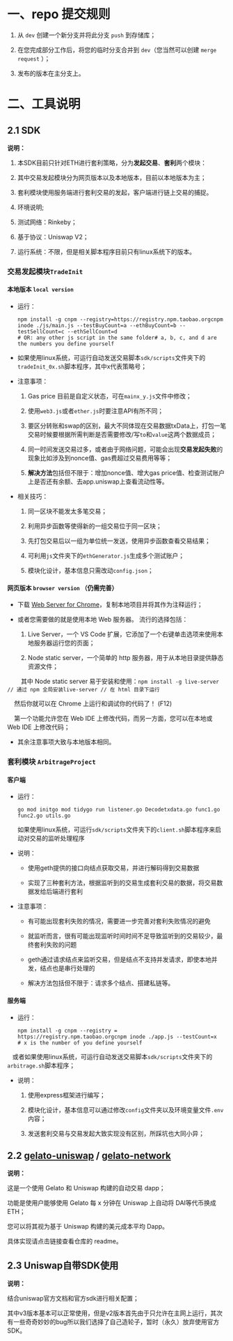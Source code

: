 # 一、repo 提交规则

1. 从 `dev` 创建一个新分支并将此分支 `push` 到存储库；

2. 在您完成部分工作后，将您的临时分支合并到 `dev`（您当然可以创建 `merge request` ）；

3. 发布的版本在主分支上。

# 二、工具说明

## 2.1 SDK

**说明：**

1. 本SDK目前只针对ETH进行套利策略，分为**发起交易**、**套利**两个模块：

2. 其中交易发起模块分为网页版本以及本地版本，目前以本地版本为主；

3. 套利模块使用服务端进行套利交易的发起，客户端进行链上交易的捕捉。

4. 环境说明;

5. 测试网络：Rinkeby；

6. 基于协议：Uniswap V2；

7. 运行系统：不限，但是相关脚本程序目前只有linux系统下的版本。

### 交易发起模块`TradeInit`

#### 本地版本 `local version`

- 运行：
  
  ```shell
  npm install -g cnpm --registry=https://registry.npm.taobao.orgcnpm inode ./js/main.js --testBuyCount=a --ethBuyCount=b --testSellCount=c --ethSellCount=d
  # OR: any other js script in the same folder# a, b, c, and d are the numbers you define yourself
  ```

- 如果使用linux系统，可运行自动发送交易脚本`sdk/scripts`文件夹下的`tradeInit_0x.sh`脚本程序，其中x代表策略号；

- 注意事项：
  
  1. Gas price 目前是自定义状态，可在`mainx_y.js`文件中修改；
  
  2. 使用`web3.js`或者`ether.js`时要注意API有所不同；
  
  3. 要区分转账和swap的区别，最大不同体现在交易数据txData上，打包一笔交易时候要根据所需判断是否需要修改/写`to`和`value`这两个数据成员；
  
  4. 同一时间发送交易过多，或者由于网络问题，可能会出现**交易发起失败**的现象比如涉及到nonce值、gas费超过交易费用等等；
  
  5. **解决方法**包括但不限于：增加nonce值、增大gas price值、检查测试账户上是否还有余额、去app.uniswap上查看流动性等。

- 相关技巧：
  
  1. 同一区块不能发太多笔交易；
  
  2. 利用异步函数等使得新的一组交易位于同一区块；
  
  3. 先打包交易后以一组为单位统一发送，使用异步函数查看交易结果；
  
  4. 可利用`js`文件夹下的`ethGenerator.js`生成多个测试账户；
  
  5. 模块化设计，基本信息只需改动`config.json`；

#### 网页版本 `browser version` （仍需完善）

- 下载 [Web Server for Chrome](https://chrome.google.com/webstore/detail/web-server-for-chrome/ofhbbkphhbklhfoeikjpcbhemlocgigb)，复制本地项目并将其作为注释运行；

- 或者您需要做的就是使用本地 Web 服务器。 流行的选择包括：
  
  1. Live Server，一个 VS Code 扩展，它添加了一个右键单击选项来使用本地服务器运行您的页面；
  
  2. Node static server，一个简单的 http 服务器，用于从本地目录提供静态资源文件；

        其中 Node static server 易于安装和使用：`npm install -g live-server // 通过 npm 全局安装live-server // 在 html 目录下运行`

    然后你就可以在 Chrome 上运行和调试你的代码了！ (F12)

    第一个功能允许您在 Web IDE 上修改代码，而另一方面，您可以在本地或 Web IDE 上修改代码；

- 其余注意事项大致与本地版本相同。

### 套利模块 `ArbitrageProject`

#### 客户端

- 运行：
  
  ```shell
  go mod initgo mod tidygo run listener.go Decodetxdata.go func1.go func2.go utils.go
  ```
  
  如果使用linux系统，可运行`sdk/scripts`文件夹下的`client.sh`脚本程序来启动对交易的监听处理程序

- 说明：
  
  - 使用geth提供的接口向结点获取交易，并进行解码得到交易数据
  
  - 实现了三种套利方法，根据监听到的交易生成套利交易的数据，将交易数据发给后端进行套利

- 注意事项：
  
  - 有可能出现套利失败的情况，需要进一步完善对套利失败情况的避免
  
  - 就监听而言，很有可能出现监听时间时间不足导致监听到的交易较少，最终套利失败的问题
  
  - geth通过请求结点来监听交易，但是结点不支持并发请求，即使本地并发，结点也是串行处理的
  
  - 解决方法包括但不限于：请求多个结点、搭建私链等。

#### 服务端

- 运行：
  
  ```shell
  npm install -g cnpm --registry = https://registry.npm.taobao.orgcnpm inode ./app.js --testCount=x
  # x is the number of you define yourself
  ```

   或者如果使用linux系统，可运行自动发送交易脚本`sdk/scripts`文件夹下的`arbitrage.sh`脚本程序；

- 说明：
  
  1. 使用express框架进行编写；
  
  2. 模块化设计，基本信息可以通过修改`config`文件夹以及环境变量文件`.env`内容；
  
  3. 发送套利交易与交易发起大致实现没有区别，所踩坑也大同小异；

## 2.2 [gelato-uniswap](https://github.com/gelatodigital/gelato-uniswap) / [gelato-network](https://github.com/gelatodigital/gelato-network)

**说明：**

这是一个使用 Gelato 和 Uniswap 构建的自动交易 dapp；

功能是使用户能够使用 Gelato 每 x 分钟在 Uniswap 上自动将 DAI等代币换成 ETH；

您可以将其视为基于 Uniswap 构建的美元成本平均 Dapp。

具体实现请点击链接查看仓库的 readme。

## 2.3 Uniswap自带SDK使用

**说明：**

结合uniswap官方文档和官方sdk进行相关配置；

其中v3版本基本可以正常使用，但是v2版本首先由于只允许在主网上运行，其次有一些奇奇妙妙的bug所以我们选择了自己造轮子，暂时（永久）放弃使用官方SDK。
